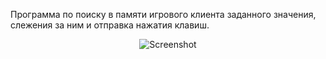 Программа по поиску в памяти игрового клиента заданного значения, слежения за ним и отправка нажатия клавиш.

<center><img src='./Lineage 2 read mem.jpg' alt='Screenshot'/></center>